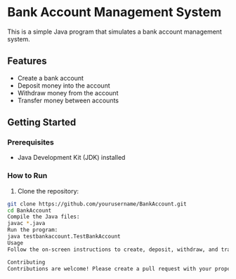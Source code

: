 # Bank Account Management System

This is a simple Java program that simulates a bank account management system.

## Features

- Create a bank account
- Deposit money into the account
- Withdraw money from the account
- Transfer money between accounts

## Getting Started

### Prerequisites

- Java Development Kit (JDK) installed

### How to Run

1. Clone the repository:

```bash
git clone https://github.com/yourusername/BankAccount.git
cd BankAccount
Compile the Java files:
javac *.java
Run the program:
java testbankaccount.TestBankAccount
Usage
Follow the on-screen instructions to create, deposit, withdraw, and transfer funds between bank accounts.

Contributing
Contributions are welcome! Please create a pull request with your proposed changes.
